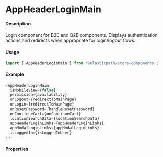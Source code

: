 # AppHeaderLoginMain

#### Description

Login component for B2C and B2B components. Displays authentication actions and redirects when appropriate for login/logout flows.

#### Usage

```js
import { AppHeaderLoginMain } from '@elasticpath/store-components';
```

#### Example

```js
<AppHeaderLoginMain
  isMobileView={false}
  permission={availability}
  onLogout={redirectToMainPage}
  onLogin={redirectToMainPage}
  onResetPassword={handleResetPassword}
  onContinueCart={onContinueCart}
  locationSearchData={locationSearchData}
  appHeaderLoginLinks={appHeaderLoginLinks}
  appModalLoginLinks={appModalLoginLinks}
  isLoggedIn={isLoggedInUser}
/>
```

#### Properties

<!-- PROPS -->
